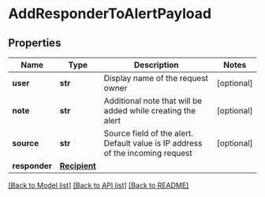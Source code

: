 # AddResponderToAlertPayload

## Properties
Name | Type | Description | Notes
------------ | ------------- | ------------- | -------------
**user** | **str** | Display name of the request owner | [optional] 
**note** | **str** | Additional note that will be added while creating the alert | [optional] 
**source** | **str** | Source field of the alert. Default value is IP address of the incoming request | [optional] 
**responder** | [**Recipient**](Recipient.md) |  | 

[[Back to Model list]](../README.md#documentation-for-models) [[Back to API list]](../README.md#documentation-for-api-endpoints) [[Back to README]](../README.md)


